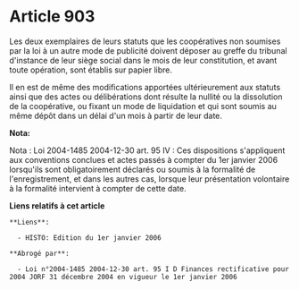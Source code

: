 # Article 903

Les deux exemplaires de leurs statuts que les coopératives non soumises par la loi à un autre mode de publicité doivent
déposer au greffe du tribunal d'instance de leur siège social dans le mois de leur constitution, et avant toute opération,
sont établis sur papier libre.

Il en est de même des modifications apportées ultérieurement aux statuts ainsi que des actes ou délibérations dont résulte la
nullité ou la dissolution de la coopérative, ou fixant un mode de liquidation et qui sont soumis au même dépôt dans un délai
d'un mois à partir de leur date.

**Nota:**

Nota : Loi 2004-1485 2004-12-30 art. 95 IV : Ces dispositions s'appliquent aux conventions conclues et actes passés à compter
du 1er janvier 2006 lorsqu'ils sont obligatoirement déclarés ou soumis à la formalité de l'enregistrement, et dans les autres
cas, lorsque leur présentation volontaire à la formalité intervient à compter de cette date.

**Liens relatifs à cet article**

	**Liens**:

	  - HISTO: Edition du 1er janvier 2006

	**Abrogé par**:

	  - Loi n°2004-1485 2004-12-30 art. 95 I D Finances rectificative pour 2004 JORF 31 décembre 2004 en vigueur le 1er janvier 2006
